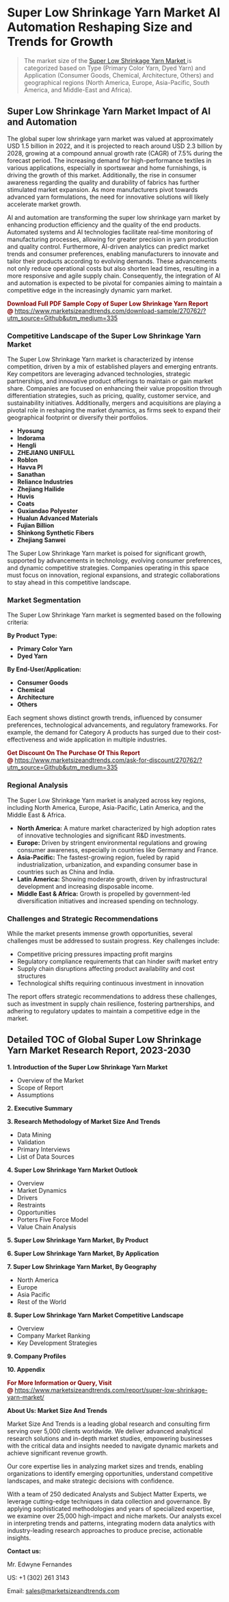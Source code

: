 <h1>Super Low Shrinkage Yarn Market AI Automation Reshaping Size and Trends for Growth</h1><blockquote><p>The market size of the <a href="https://www.marketsizeandtrends.com/download-sample/270762/?utm_source=Github&amp;utm_medium=335" target="_blank">Super Low Shrinkage Yarn Market </a>is categorized based on Type (Primary Color Yarn, Dyed Yarn) and Application (Consumer Goods, Chemical, Architecture, Others) and geographical regions (North America, Europe, Asia-Pacific, South America, and Middle-East and Africa).</p></blockquote><p><h2>Super Low Shrinkage Yarn Market Impact of AI and Automation</h2><p>The global super low shrinkage yarn market was valued at approximately USD 1.5 billion in 2022, and it is projected to reach around USD 2.3 billion by 2028, growing at a compound annual growth rate (CAGR) of 7.5% during the forecast period. The increasing demand for high-performance textiles in various applications, especially in sportswear and home furnishings, is driving the growth of this market. Additionally, the rise in consumer awareness regarding the quality and durability of fabrics has further stimulated market expansion. As more manufacturers pivot towards advanced yarn formulations, the need for innovative solutions will likely accelerate market growth.</p><p>AI and automation are transforming the super low shrinkage yarn market by enhancing production efficiency and the quality of the end products. Automated systems and AI technologies facilitate real-time monitoring of manufacturing processes, allowing for greater precision in yarn production and quality control. Furthermore, AI-driven analytics can predict market trends and consumer preferences, enabling manufacturers to innovate and tailor their products according to evolving demands. These advancements not only reduce operational costs but also shorten lead times, resulting in a more responsive and agile supply chain. Consequently, the integration of AI and automation is expected to be pivotal for companies aiming to maintain a competitive edge in the increasingly dynamic yarn market.</p></p><p><strong><span style="color: #800000;">Download Full PDF Sample Copy of Super Low Shrinkage Yarn Report @</span>&nbsp;</strong><a href="https://www.marketsizeandtrends.com/download-sample/270762/?utm_source=Github&amp;utm_medium=335">https://www.marketsizeandtrends.com/download-sample/270762/?utm_source=Github&amp;utm_medium=335</a></p><h3>Competitive Landscape of the Super Low Shrinkage Yarn Market</h3><p>The Super Low Shrinkage Yarn market is characterized by intense competition, driven by a mix of established players and emerging entrants. Key competitors are leveraging advanced technologies, strategic partnerships, and innovative product offerings to maintain or gain market share. Companies are focused on enhancing their value proposition through differentiation strategies, such as pricing, quality, customer service, and sustainability initiatives. Additionally, mergers and acquisitions are playing a pivotal role in reshaping the market dynamics, as firms seek to expand their geographical footprint or diversify their portfolios.</p><p><strong><p><ul><li>Hyosung </li><li> Indorama </li><li> Hengli </li><li> ZHEJIANG UNIFULL </li><li> Roblon </li><li> Havva Pl </li><li> Sanathan </li><li> Reliance Industries </li><li> Zhejiang Hailide </li><li> Huvis </li><li> Coats </li><li> Guxiandao Polyester </li><li> Hualun Advanced Materials </li><li> Fujian Billion </li><li> Shinkong Synthetic Fibers </li><li> Zhejiang Sanwei</p></li></ul></p></strong></p><p>The Super Low Shrinkage Yarn market is poised for significant growth, supported by advancements in technology, evolving consumer preferences, and dynamic competitive strategies. Companies operating in this space must focus on innovation, regional expansions, and strategic collaborations to stay ahead in this competitive landscape.</p><h3>Market Segmentation</h3><p>The Super Low Shrinkage Yarn market is segmented based on the following criteria:</p><p><strong>By Product Type:</strong></p><p><strong><p><ul><li>Primary Color Yarn </li><li> Dyed Yarn</p></li></ul></p></strong></p><p><strong>By End-User/Application:</strong></p><p><strong><p><ul><li>Consumer Goods </li><li> Chemical </li><li> Architecture </li><li> Others</p></li></ul></p></strong></p><p>Each segment shows distinct growth trends, influenced by consumer preferences, technological advancements, and regulatory frameworks. For example, the demand for Category A products has surged due to their cost-effectiveness and wide application in multiple industries.</p><p><strong><span style="color: #800000;">Get Discount On The Purchase Of This Report @&nbsp;</span></strong><a href="https://www.marketsizeandtrends.com/ask-for-discount/270762/?utm_source=Github&amp;utm_medium=335">https://www.marketsizeandtrends.com/ask-for-discount/270762/?utm_source=Github&amp;utm_medium=335</a></p><h3>Regional Analysis</h3><p>The Super Low Shrinkage Yarn market is analyzed across key regions, including North America, Europe, Asia-Pacific, Latin America, and the Middle East &amp; Africa.</p><ul><li><strong>North America:</strong> A mature market characterized by high adoption rates of innovative technologies and significant R&amp;D investments.</li><li><strong>Europe:</strong> Driven by stringent environmental regulations and growing consumer awareness, especially in countries like Germany and France.</li><li><strong>Asia-Pacific:</strong> The fastest-growing region, fueled by rapid industrialization, urbanization, and expanding consumer base in countries such as China and India.</li><li><strong>Latin America:</strong> Showing moderate growth, driven by infrastructural development and increasing disposable income.</li><li><strong>Middle East &amp; Africa:</strong> Growth is propelled by government-led diversification initiatives and increased spending on technology.</li></ul><h3>Challenges and Strategic Recommendations</h3><p>While the market presents immense growth opportunities, several challenges must be addressed to sustain progress. Key challenges include:</p><ul><li>Competitive pricing pressures impacting profit margins</li><li>Regulatory compliance requirements that can hinder swift market entry</li><li>Supply chain disruptions affecting product availability and cost structures</li><li>Technological shifts requiring continuous investment in innovation</li></ul><p>The report offers strategic recommendations to address these challenges, such as investment in supply chain resilience, fostering partnerships, and adhering to regulatory updates to maintain a competitive edge in the market.</p><h2>Detailed TOC of Global Super Low Shrinkage Yarn Market Research Report, 2023-2030</h2><p><strong>1. Introduction of the Super Low Shrinkage Yarn Market</strong></p><ul><li>Overview of the Market</li><li>Scope of Report</li><li>Assumptions&nbsp;</li></ul><p><strong>2. Executive Summary</strong></p><p><strong>3. Research Methodology of <strong>Market Size And Trends</strong></strong></p><ul><li>Data Mining</li><li>Validation</li><li>Primary Interviews</li><li>List of Data Sources&nbsp;</li></ul><p><strong>4. Super Low Shrinkage Yarn Market Outlook</strong></p><ul><li>Overview</li><li>Market Dynamics</li><li>Drivers</li><li>Restraints</li><li>Opportunities</li><li>Porters Five Force Model</li><li>Value Chain Analysis&nbsp;</li></ul><p><strong>5. Super Low Shrinkage Yarn Market, By Product</strong></p><p><strong>6. Super Low Shrinkage Yarn Market, By Application</strong></p><p><strong>7. Super Low Shrinkage Yarn Market, By Geography</strong></p><ul><li>North America</li><li>Europe</li><li>Asia Pacific</li><li>Rest of the World&nbsp;</li></ul><p><strong>8. Super Low Shrinkage Yarn Market Competitive Landscape</strong></p><ul><li>Overview</li><li>Company Market Ranking</li><li>Key Development Strategies&nbsp;</li></ul><p><strong>9. Company Profiles</strong></p><p><strong>10. Appendix</strong></p><p><strong><span style="color: #800000;">For More Information or Query, Visit @&nbsp;</span></strong><a href="https://www.marketsizeandtrends.com/report/super-low-shrinkage-yarn-market/">https://www.marketsizeandtrends.com/report/super-low-shrinkage-yarn-market/</a></p><p></p><p><strong>About Us:&nbsp;Market Size And Trends</strong></p><p>Market Size And Trends&nbsp;is a leading global research and consulting firm serving over 5,000 clients worldwide. We deliver advanced analytical research solutions and in-depth market studies, empowering businesses with the critical data and insights needed to navigate dynamic markets and achieve significant revenue growth.</p><p>Our core expertise lies in analyzing market sizes and trends, enabling organizations to identify emerging opportunities, understand competitive landscapes, and make strategic decisions with confidence.</p><p>With a team of 250 dedicated Analysts and Subject Matter Experts, we leverage cutting-edge techniques in data collection and governance. By applying sophisticated methodologies and years of specialized expertise, we examine over 25,000 high-impact and niche markets. Our analysts excel in interpreting trends and patterns, integrating modern data analytics with industry-leading research approaches to produce precise, actionable insights.</p><p><strong>Contact us:</strong></p><p>Mr. Edwyne Fernandes</p><p>US: +1 (302) 261 3143</p><p>Email: <a href="mailto:sales@marketsizeandtrends.com">sales@marketsizeandtrends.com</a>&nbsp;</p>
